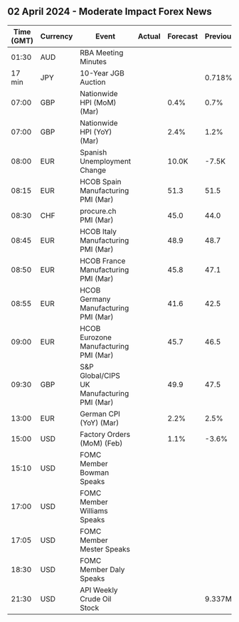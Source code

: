 ## 02 April 2024 - Moderate Impact Forex News

| Time (GMT) | Currency | Event | Actual | Forecast | Previous |
|------|----------|-------|--------|----------|----------|
| 01:30 | AUD | RBA Meeting Minutes |  |  |  |
| 17 min | JPY | 10-Year JGB Auction |  |  | 0.718% |
| 07:00 | GBP | Nationwide HPI (MoM) (Mar) |  | 0.4% | 0.7% |
| 07:00 | GBP | Nationwide HPI (YoY) (Mar) |  | 2.4% | 1.2% |
| 08:00 | EUR | Spanish Unemployment Change |  | 10.0K | -7.5K |
| 08:15 | EUR | HCOB Spain Manufacturing PMI (Mar) |  | 51.3 | 51.5 |
| 08:30 | CHF | procure.ch PMI (Mar) |  | 45.0 | 44.0 |
| 08:45 | EUR | HCOB Italy Manufacturing PMI (Mar) |  | 48.9 | 48.7 |
| 08:50 | EUR | HCOB France Manufacturing PMI (Mar) |  | 45.8 | 47.1 |
| 08:55 | EUR | HCOB Germany Manufacturing PMI (Mar) |  | 41.6 | 42.5 |
| 09:00 | EUR | HCOB Eurozone Manufacturing PMI (Mar) |  | 45.7 | 46.5 |
| 09:30 | GBP | S&P Global/CIPS UK Manufacturing PMI (Mar) |  | 49.9 | 47.5 |
| 13:00 | EUR | German CPI (YoY) (Mar) |  | 2.2% | 2.5% |
| 15:00 | USD | Factory Orders (MoM) (Feb) |  | 1.1% | -3.6% |
| 15:10 | USD | FOMC Member Bowman Speaks |  |  |  |
| 17:00 | USD | FOMC Member Williams Speaks |  |  |  |
| 17:05 | USD | FOMC Member Mester Speaks |  |  |  |
| 18:30 | USD | FOMC Member Daly Speaks |  |  |  |
| 21:30 | USD | API Weekly Crude Oil Stock |  |  | 9.337M |
